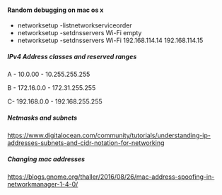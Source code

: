 #### Random debugging on mac os x

- networksetup -listnetworkserviceorder
- networksetup -setdnsservers Wi-Fi empty
- networksetup -setdnsservers Wi-Fi  192.168.114.14 192.168.114.15

##### IPv4 Address classes and reserved ranges

A - 10.0.00 - 10.255.255.255

B - 172.16.0.0 - 172.31.255.255

C- 192.168.0.0 - 192.168.255.255

##### Netmasks and subnets

<https://www.digitalocean.com/community/tutorials/understanding-ip-addresses-subnets-and-cidr-notation-for-networking>



##### Changing mac addresses



https://blogs.gnome.org/thaller/2016/08/26/mac-address-spoofing-in-networkmanager-1-4-0/
